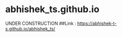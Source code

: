 # abhishek_ts.github.io
   UNDER CONSTRUCTION
  ##Link : https://abhishek-t-s.github.io/abhishek_ts/
